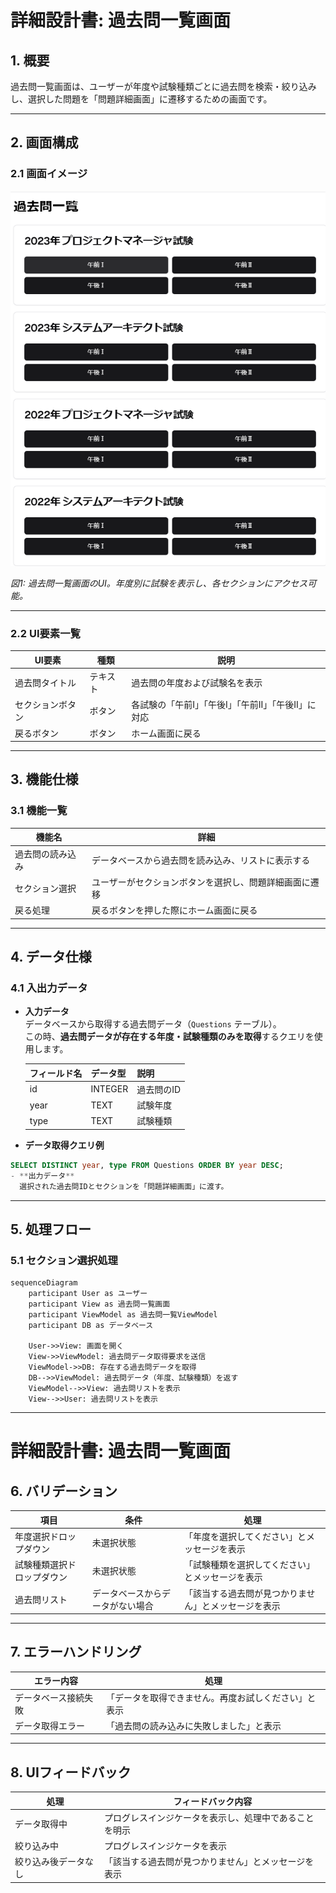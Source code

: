 # **詳細設計書: 過去問一覧画面**

## **1. 概要**
過去問一覧画面は、ユーザーが年度や試験種類ごとに過去問を検索・絞り込みし、選択した問題を「問題詳細画面」に遷移するための画面です。

---

## **2. 画面構成**

### **2.1 画面イメージ**

![過去問一覧画面](./img/過去問一覧.png)

*図1: 過去問一覧画面のUI。年度別に試験を表示し、各セクションにアクセス可能。*

---

### **2.2 UI要素一覧**

| UI要素             | 種類           | 説明                                      |
|--------------------|----------------|-------------------------------------------|
| 過去問タイトル       | テキスト        | 過去問の年度および試験名を表示            |
| セクションボタン     | ボタン          | 各試験の「午前I」「午後I」「午前II」「午後II」に対応 |
| 戻るボタン          | ボタン          | ホーム画面に戻る                          |

---

## **3. 機能仕様**

### **3.1 機能一覧**

| 機能名               | 詳細                                                 |
|----------------------|------------------------------------------------------|
| 過去問の読み込み      | データベースから過去問を読み込み、リストに表示する    |
| セクション選択        | ユーザーがセクションボタンを選択し、問題詳細画面に遷移 |
| 戻る処理              | 戻るボタンを押した際にホーム画面に戻る                |

---

## **4. データ仕様**

### **4.1 入出力データ**

- **入力データ**  
  データベースから取得する過去問データ（`Questions` テーブル）。  
  この時、**過去問データが存在する年度・試験種類のみを取得**するクエリを使用します。

  | フィールド名        | データ型    | 説明                        |
  |--------------------|------------|-----------------------------|
  | id                 | INTEGER    | 過去問のID                   |
  | year               | TEXT       | 試験年度                    |
  | type               | TEXT       | 試験種類                    |

- **データ取得クエリ例**

```sql
SELECT DISTINCT year, type FROM Questions ORDER BY year DESC;
- **出力データ**  
  選択された過去問IDとセクションを「問題詳細画面」に渡す。
```

---

## **5. 処理フロー**

### **5.1 セクション選択処理**

```mermaid
sequenceDiagram
    participant User as ユーザー
    participant View as 過去問一覧画面
    participant ViewModel as 過去問一覧ViewModel
    participant DB as データベース

    User->>View: 画面を開く
    View->>ViewModel: 過去問データ取得要求を送信
    ViewModel->>DB: 存在する過去問データを取得
    DB-->>ViewModel: 過去問データ（年度、試験種類）を返す
    ViewModel-->>View: 過去問リストを表示
    View-->>User: 過去問リストを表示
```

---

# **詳細設計書: 過去問一覧画面**

## **6. バリデーション**

| 項目                  | 条件                      | 処理                                                |
|-----------------------|---------------------------|----------------------------------------------------|
| 年度選択ドロップダウン | 未選択状態                | 「年度を選択してください」とメッセージを表示        |
| 試験種類選択ドロップダウン | 未選択状態                | 「試験種類を選択してください」とメッセージを表示    |
| 過去問リスト           | データベースからデータがない場合 | 「該当する過去問が見つかりません」とメッセージを表示 |

---

## **7. エラーハンドリング**

| エラー内容            | 処理                                                |
|----------------------|----------------------------------------------------|
| データベース接続失敗   | 「データを取得できません。再度お試しください」と表示 |
| データ取得エラー       | 「過去問の読み込みに失敗しました」と表示            |

---

## **8. UIフィードバック**

| 処理                  | フィードバック内容                                   |
|----------------------|-----------------------------------------------------|
| データ取得中           | プログレスインジケータを表示し、処理中であることを明示 |
| 絞り込み中             | プログレスインジケータを表示                        |
| 絞り込み後データなし   | 「該当する過去問が見つかりません」とメッセージを表示 |

